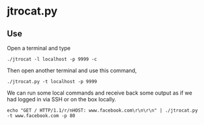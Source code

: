 # jtrocat.py

## Use

Open a terminal and type

`./jtrocat -l localhost -p 9999 -c`

Then open another terminal and use this command,

`./jtrocat.py -t localhost -p 9999`

We can run some local commands and receive back some output as if we had logged in via SSH or on the box locally.

`echo "GET / HTTP/1.1/r/nHOST: www.facebook.com\r\n\r\n" | ./jtrocat.py -t www.facebook.com -p 80`
